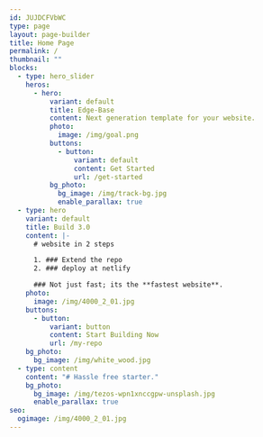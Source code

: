 ```yaml
---
id: JUJDCFVbWC
type: page
layout: page-builder
title: Home Page
permalink: /
thumbnail: ""
blocks:
  - type: hero_slider
    heros:
      - hero:
          variant: default
          title: Edge-Base
          content: Next generation template for your website.
          photo:
            image: /img/goal.png
          buttons:
            - button:
                variant: default
                content: Get Started
                url: /get-started
          bg_photo:
            bg_image: /img/track-bg.jpg
            enable_parallax: true
  - type: hero
    variant: default
    title: B﻿uild 3.0
    content: |-
      # website in 2 steps

      1. ### Extend the repo 
      2. ### deploy at netlify

      ### N﻿ot just fast; its the **fastest website**.
    photo:
      image: /img/4000_2_01.jpg
    buttons:
      - button:
          variant: button
          content: Start Building Now
          url: /my-repo
    bg_photo:
      bg_image: /img/white_wood.jpg
  - type: content
    content: "# Hassle free starter."
    bg_photo:
      bg_image: /img/tezos-wpn1xnccgpw-unsplash.jpg
      enable_parallax: true
seo:
  ogimage: /img/4000_2_01.jpg
---
```

